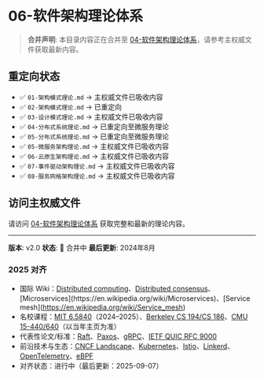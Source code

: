 ﻿# 06-软件架构理论体系

> **合并声明**: 本目录内容正在合并至 [04-软件架构理论体系](../04-软件架构理论体系/README.md)，请参考主权威文件获取最新内容。

## 重定向状态

- ✅ `01-架构模式理论.md` → 主权威文件已吸收内容
- ✅ `02-架构模式理论.md` → 已重定向
- ✅ `03-设计模式理论.md` → 主权威文件已吸收内容
- ✅ `04-分布式系统理论.md` → 已重定向至微服务理论
- ✅ `05-分布式系统理论.md` → 已重定向至微服务理论
- ✅ `05-微服务架构理论.md` → 主权威文件已吸收内容
- ✅ `06-云原生架构理论.md` → 主权威文件已吸收内容
- ✅ `07-事件驱动架构理论.md` → 主权威文件已吸收内容
- ✅ `08-服务网格架构理论.md` → 主权威文件已吸收内容

## 访问主权威文件

请访问 [04-软件架构理论体系](../04-软件架构理论体系/README.md) 获取完整和最新的理论内容。

---

**版本**: v2.0
**状态**: 🔄 合并中
**最后更新**: 2024年8月

### 2025 对齐

- 国际 Wiki：[Distributed computing](https://en.wikipedia.org/wiki/Distributed_computing)、[Distributed consensus](https://en.wikipedia.org/wiki/Consensus_(computer_science))、[Microservices](https://en.wikipedia.org/wiki/Microservices)、[Service mesh](https://en.wikipedia.org/wiki/Service_mesh)
- 名校课程：[MIT 6.5840](https://pdos.csail.mit.edu/6.824/)（2024–2025）、[Berkeley CS 194/CS 186](https://cs186berkeley.net/)、[CMU 15-440/640](https://www.cs.cmu.edu/~dga/15-440/)（以当年主页为准）
- 代表性论文/标准：[Raft](https://raft.github.io/)、[Paxos](https://lamport.azurewebsites.net/pubs/paxos-simple.pdf)、[gRPC](https://grpc.io/)、[IETF QUIC RFC 9000](https://www.rfc-editor.org/rfc/rfc9000)
- 前沿技术与生态：[CNCF Landscape](https://landscape.cncf.io/)、[Kubernetes](https://kubernetes.io/)、[Istio](https://istio.io/)、[Linkerd](https://linkerd.io/)、[OpenTelemetry](https://opentelemetry.io/)、[eBPF](https://ebpf.io/)
- 对齐状态：进行中（最后更新：2025-09-07）
